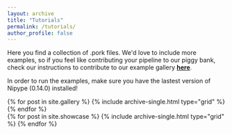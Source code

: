 ```yaml
---
layout: archive
title: "Tutorials"
permalink: /tutorials/
author_profile: false
---
```


Here you find a collection of .pork files. We'd love to include more examples,
so if you feel like contributing your pipeline to our piggy bank,
check our instructions to contribute to our example gallery <span style="color:#52adc8">**[here](/Porcupine/documentation/advanced/contributing).**</span>

In order to run the examples, make sure you have the lastest version of Nipype (0.14.0) installed!

<div class="grid__wrapper">
  {% for post in site.gallery %}
    {% include archive-single.html type="grid" %}
  {% endfor %}
</div>

<!-- <h2>Your input!</h2>
Would you like to share your own porcupipeline? -->
<div class="grid__wrapper">
  {% for post in site.showcase %}
    {% include archive-single.html type="grid" %}
  {% endfor %}
</div>
